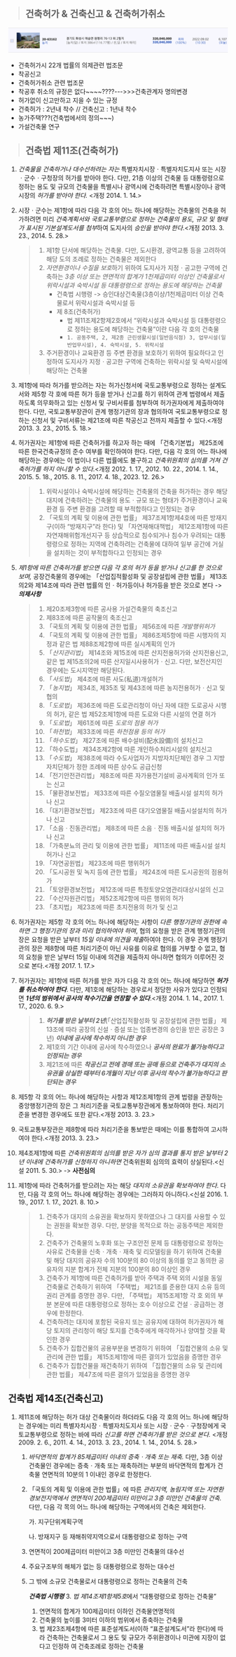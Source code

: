 > ## 건축허가 & 건축신고 & 건축허가취소

![1730629582003](images/건축법-경매/1730629582003.png)

* 건축허가시 22개 법률의 의제관련 법조문
* 착공신고
* 건축허가취소 관련 법조문
* 착공후 취소의 규정은 없다~~~~????--->>>건축관계자 명의변경
* 허가없이 신고만하고 지을 수 있는 규정
* 건축허가 : 2년내 착수 // 건축신고 : 1년내 착수
* 농가주택???(건축법에서의 정의~~~)
* 가설건축물 연구

> ## 건축법 제11조(건축허가)

1. *건축물을 건축하거나 대수선하려는 자는* 특별자치시장ㆍ특별자치도지사 또는 시장ㆍ군수ㆍ구청장의 허가를 받아야 한다. 다만, 21층 이상의 건축물 등 대통령령으로 정하는 용도 및 규모의 건축물을 특별시나 광역시에 건축하려면 특별시장이나 광역시장의 *허가를 받아야 한다.* <개정 2014. 1. 14.>
2. 시장ㆍ군수는 제1항에 따라 다음 각 호의 어느 하나에 해당하는 건축물의 건축을 허가하려면 미리 *건축계획서와 국토교통부령으로 정하는 건축물의 용도, 규모 및 형태가 표시된 기본설계도서를 첨부*하여 도지사의 *승인을 받아야 한다*.<개정 2013. 3. 23., 2014. 5. 28.>

   > 1. 제1항 단서에 해당하는 건축물. 다만, 도시환경, 광역교통 등을 고려하여 해당 도의 조례로 정하는 건축물은 제외한다
   > 2. *자연환경이나 수질을 보호*하기 위하여 도지사가 지정ㆍ공고한 구역에 건축하는 *3층 이상 또는 연면적의 합계가 1천제곱미터 이상인 건축물로서 위락시설과 숙박시설 등 대통령령으로 정하는 용도에 해당하는 건축물*
   >    * 건축법 시행령 -> 승인대상건축물(3층이상/1천제곱미터 이상 건축물로서 위락시설과 숙박시설 등
   >    * 제 8조(건축허가)
   >      * 법 제11조제2항제2호에서 “위락시설과 숙박시설 등 대통령령으로 정하는 용도에 해당하는 건축물”이란 다음 각 호의 건축물
   >      * `1. 공동주택, 2, 제2종 근린생활시설(일반음식점) 3, 업무시설(일반업무시설), 4. 숙박시설, 5. 위락시설`
   > 3. 주거환경이나 교육환경 등 주변 환경을 보호하기 위하여 필요하다고 인정하여 도지사가 지정ㆍ공고한 구역에 건축하는 위락시설 및 숙박시설에 해당하는 건축물
   >
3. 제1항에 따라 허가를 받으려는 자는 허가신청서에 국토교통부령으로 정하는 설계도서와 제5항 각 호에 따른 허가 등을 받거나 신고를 하기 위하여 관계 법령에서 제출하도록 의무화하고 있는 신청서 및 구비서류를 첨부하여 허가권자에게 제출하여야 한다. 다만, 국토교통부장관이 관계 행정기관의 장과 협의하여 국토교통부령으로 정하는 신청서 및 구비서류는 제21조에 따른 착공신고 전까지 제출할 수 있다.<개정 2013. 3. 23., 2015. 5. 18.>
4. 허가권자는 제1항에 따른 건축허가를 하고자 하는 때에 「건축기본법」 제25조에 따른 한국건축규정의 준수 여부를 확인하여야 한다. 다만, 다음 각 호의 어느 하나에 해당하는 경우에는 이 법이나 다른 법률에도 불구하고 *건축위원회의 심의를 거쳐 건축허가를 하지 아니할 수 있다*.<개정 2012. 1. 17., 2012. 10. 22., 2014. 1. 14., 2015. 5. 18., 2015. 8. 11., 2017. 4. 18., 2023. 12. 26.>

   > 1. 위락시설이나 숙박시설에 해당하는 건축물의 건축을 허가하는 경우 해당 대지에 건축하려는 건축물의 용도ㆍ규모 또는 형태가 주거환경이나 교육환경 등 주변 환경을 고려할 때 부적합하다고 인정되는 경우
   > 2. 「국토의 계획 및 이용에 관한 법률」 제37조제1항제4호에 따른 방재지구(이하 “방재지구”라 한다) 및 「자연재해대책법」 제12조제1항에 따른 자연재해위험개선지구 등 상습적으로 침수되거나 침수가 우려되는 대통령령으로 정하는 지역에 건축하려는 건축물에 대하여 일부 공간에 거실을 설치하는 것이 부적합하다고 인정되는 경우
   >
5. *제1항에 따른 건축허가를 받으면 다음 각 호의 허가 등을 받거나 신고를 한 것으로 보며,* 공장건축물의 경우에는 「산업집적활성화 및 공장설립에 관한 법률」 제13조의2와 제14조에 따라 관련 법률의 인ㆍ허가등이나 허가등을 받은 것으로 본다 -> ***의제사항***

   > 1. 제20조제3항에 따른 공사용 가설건축물의 축조신고
   > 2. 제83조에 따른 공작물의 축조신고
   > 3. 「국토의 계획 및 이용에 관한 법률」 제56조에 따른 *개발행위허가*
   > 4. 「국토의 계획 및 이용에 관한 법률」 제86조제5항에 따른 시행자의 지정과 같은 법 제88조제2항에 따른 실시계획의 인가
   > 5. 「*산지관리법*」 제14조와 제15조에 따른 산지전용허가와 산지전용신고, 같은 법 제15조의2에 따른 산지일시사용허가ㆍ신고. 다만, 보전산지인 경우에는 도시지역만 해당된다.
   > 6. 「*사도법*」 제4조에 따른 사도(私道)개설허가
   > 7. 「*농지법*」 제34조, 제35조 및 제43조에 따른 농지전용허가ㆍ신고 및 협의
   > 8. 「*도로법*」 제36조에 따른 도로관리청이 아닌 자에 대한 도로공사 시행의 허가, 같은 법 제52조제1항에 따른 도로와 다른 시설의 연결 허가
   > 9. 「*도로법*」 제61조에 따른 *도로의 점용 허가*
   > 10. 「*하천법*」 제33조에 따른 *하천점용 등의 허가*
   > 11. 「*하수도법*」 제27조에 따른 배수설비(配水設備)의 설치신고
   > 12. 「하수도법」 제34조제2항에 따른 개인하수처리시설의 설치신고
   > 13. 「*수도법*」 제38조에 따라 수도사업자가 지방자치단체인 경우 그 지방자치단체가 정한 조례에 따른 상수도 공급신청
   > 14. 「전기안전관리법」 제8조에 따른 자가용전기설비 공사계획의 인가 또는 신고
   > 15. 「물환경보전법」 제33조에 따른 수질오염물질 배출시설 설치의 허가나 신고
   > 16. 「대기환경보전법」 제23조에 따른 대기오염물질 배출시설설치의 허가나 신고
   > 17. 「소음ㆍ진동관리법」 제8조에 따른 소음ㆍ진동 배출시설 설치의 허가나 신고
   > 18. 「가축분뇨의 관리 및 이용에 관한 법률」 제11조에 따른 배출시설 설치허가나 신고
   > 19. 「자연공원법」 제23조에 따른 행위허가
   > 20. 「도시공원 및 녹지 등에 관한 법률」 제24조에 따른 도시공원의 점용허가
   > 21. 「토양환경보전법」 제12조에 따른 특정토양오염관리대상시설의 신고
   > 22. 「수산자원관리법」 제52조제2항에 따른 행위의 허가
   > 23. 「초지법」 제23조에 따른 초지전용의 허가 및 신고
   >
6. 허가권자는 제5항 각 호의 어느 하나에 해당하는 사항이 *다른 행정기관의 권한에 속하면 그 행정기관의 장과 미리 협의하여야 하며*, 협의 요청을 받은 관계 행정기관의 장은 요청을 받은 날부터 *15일 이내에 의견을 제출*하여야 한다. 이 경우 관계 행정기관의 장은 제8항에 따른 처리기준이 아닌 사유를 이유로 협의를 거부할 수 없고, 협의 요청을 받은 날부터 15일 이내에 의견을 제출하지 아니하면 협의가 이루어진 것으로 본다.<개정 2017. 1. 17.>
7. 허가권자는 제1항에 따른 허가를 받은 자가 다음 각 호의 어느 하나에 해당하면 ***허가를 취소하여야 한다***. 다만, 제1호에 해당하는 경우로서 정당한 사유가 있다고 인정되면 ***1년의 범위에서 공사의 착수기간을 연장할 수 있다***.<개정 2014. 1. 14., 2017. 1. 17., 2020. 6. 9.>

   > 1. ***허가를 받은 날부터 2년***(「산업집적활성화 및 공장설립에 관한 법률」 제13조에 따라 공장의 신설ㆍ증설 또는 업종변경의 승인을 받은 공장은 3년) ***이내에 공사에 착수하지 아니한 경우***
   > 2. 제1호의 기간 이내에 공사에 착수하였으나 ***공사의 완료가 불가능하다고 인정되는 경우***
   > 3. 제21조에 따른 ***착공신고 전에 경매 또는 공매 등으로 건축주가 대지의 소유권을 상실한 때부터 6개월이 지난 이후 공사의 착수가 불가능하다고 판단되는 경우***
   >
8. 제5항 각 호의 어느 하나에 해당하는 사항과 제12조제1항의 관계 법령을 관장하는 중앙행정기관의 장은 그 처리기준을 국토교통부장관에게 통보하여야 한다. 처리기준을 변경한 경우에도 또한 같다.<개정 2013. 3. 23.>
9. 국토교통부장관은 제8항에 따라 처리기준을 통보받은 때에는 이를 통합하여 고시하여야 한다.<개정 2013. 3. 23.>
10. 제4조제1항에 따른 *건축위원회의 심의를 받은 자가 심의 결과를 통지 받은 날부터 2년 이내에 건축허가를 신청하지 아니하면* 건축위원회 심의의 효력이 상실된다.<신설 2011. 5. 30.> -> **사전심의**
11. 제1항에 따라 건축허가를 받으려는 자는 해당 *대지의 소유권을 확보하여야 한다*. 다만, 다음 각 호의 어느 하나에 해당하는 경우에는 그러하지 아니하다.<신설 2016. 1. 19., 2017. 1. 17., 2021. 8. 10.>

    > 1. 건축주가 대지의 소유권을 확보하지 못하였으나 그 대지를 사용할 수 있는 권원을 확보한 경우. 다만, 분양을 목적으로 하는 공동주택은 제외한다.
    > 2. 건축주가 건축물의 노후화 또는 구조안전 문제 등 대통령령으로 정하는 사유로 건축물을 신축ㆍ개축ㆍ재축 및 리모델링을 하기 위하여 건축물 및 해당 대지의 공유자 수의 100분의 80 이상의 동의를 얻고 동의한 공유자의 지분 합계가 전체 지분의 100분의 80 이상인 경우
    > 3. 건축주가 제1항에 따른 건축허가를 받아 주택과 주택 외의 시설을 동일 건축물로 건축하기 위하여 「주택법」 제21조를 준용한 대지 소유 등의 권리 관계를 증명한 경우. 다만, 「주택법」 제15조제1항 각 호 외의 부분 본문에 따른 대통령령으로 정하는 호수 이상으로 건설ㆍ공급하는 경우에 한정한다.
    > 4. 건축하려는 대지에 포함된 국유지 또는 공유지에 대하여 허가권자가 해당 토지의 관리청이 해당 토지를 건축주에게 매각하거나 양여할 것을 확인한 경우
    > 5. 건축주가 집합건물의 공용부분을 변경하기 위하여 「집합건물의 소유 및 관리에 관한 법률」 제15조제1항에 따른 결의가 있었음을 증명한 경우
    > 6. 건축주가 집합건물을 재건축하기 위하여 「집합건물의 소유 및 관리에 관한 법률」 제47조에 따른 결의가 있었음을 증명한 경우
    >


## 건축법 제14조(건축신고)

1. 제11조에 해당하는 허가 대상 건축물이라 하더라도 다음 각 호의 어느 하나에 해당하는 경우에는 미리 특별자치시장ㆍ특별자치도지사 또는 시장ㆍ군수ㆍ구청장에게 국토교통부령으로 정하는 바에 따라 *신고를 하면 건축허가를 받은 것으로 본다.* <개정 2009. 2. 6., 2011. 4. 14., 2013. 3. 23., 2014. 1. 14., 2014. 5. 28.>
   1. *바닥면적의 합계가 85제곱미터 이내의 증축ㆍ개축 또는 재축.* 다만, 3층 이상 건축물인 경우에는 증축ㆍ개축 또는 재축하려는 부분의 바닥면적의 합계가 건축물 연면적의 10분의 1 이내인 경우로 한정한다.
   2. 「국토의 계획 및 이용에 관한 법률」에 따른 *관리지역, 농림지역 또는  자연환경보전지역에서 연면적이 200제곱미터 미만이고 3층 미만인 건축물의 건축.* 다만, 다음 각 목의 어느 하나에 해당하는 구역에서의 건축은 제외한다.

      가. 지구단위계획구역

      나. 방재지구 등 재해취약지역으로서 대통령령으로 정하는 구역
   3. 연면적이 200제곱미터 미만이고 3층 미만인 건축물의 대수선
   4. 주요구조부의 해체가 없는 등 대통령령으로 정하는 대수선
   5. 그 밖에 소규모 건축물로서 대통령령으로 정하는 건축물의 건축

      ***건축법 시행령***
      3. *법 제14조제1항제5호*에서 “대통령령으로 정하는 건축물”

      1. 연면적의 합계가 100제곱미터 이하인 건축물연명적의
      2. 건축물의 높이를 3미터 이하의 범위에서 증축하는 건축물
      3. 법 제23조제4항에 따른 표준설계도서(이하 “표준설계도서”라 한다)에 따라 건축하는 건축물로서 그 용도 및 규모가 주위환경이나 미관에 지장이 없다고 인정하       여 건축조례로 정하는 건축물

      ```

      ```
